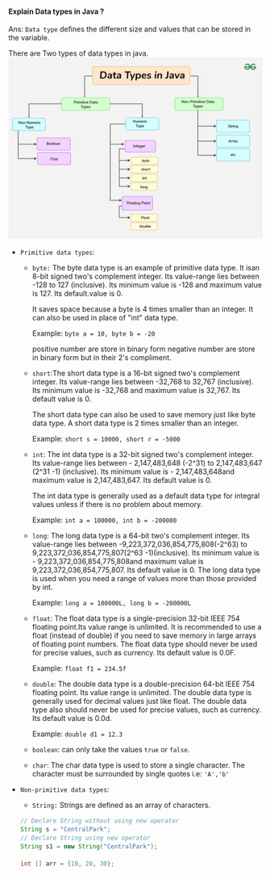#### Explain Data types in Java ?

Ans: `Data type` defines the different size and values that can be stored in the variable.

There are Two types of data types in java.
![alt text](images/data-types.png)

- `Primitive data types`:

  - `byte:` The byte data type is an example of primitive data type. It isan 8-bit signed two's complement integer. Its value-range lies between -128 to 127 (inclusive). Its minimum value is -128 and maximum value is 127. Its default.value is 0.

    It saves space because a byte is 4 times smaller than an integer. It can also be used in place of "int" data type.

    Example: `byte a = 10, byte b = -20`

    positive number are store in binary form
    negative number are store in binary form but in their 2's compliment.

  - `short`:The short data type is a 16-bit signed two's complement integer. Its value-range lies between -32,768 to 32,767 (inclusive). Its minimum value is -32,768 and maximum value is 32,767. Its default value is 0.

    The short data type can also be used to save memory just like byte data type. A short data type is 2 times smaller than an integer.

    Example: `short s = 10000, short r = -5000`

  - `int`: The int data type is a 32-bit signed two's complement integer. Its value-range lies between - 2,147,483,648 (-2^31) to 2,147,483,647 (2^31 -1) (inclusive). Its minimum value is - 2,147,483,648and maximum value is 2,147,483,647. Its default value is 0.

    The int data type is generally used as a default data type for integral values unless if there is no problem about memory.

    Example: `int a = 100000, int b = -200000`

  - `long`: The long data type is a 64-bit two's complement integer. Its value-range lies between -9,223,372,036,854,775,808(-2^63) to 9,223,372,036,854,775,807(2^63 -1)(inclusive). Its minimum value is - 9,223,372,036,854,775,808and maximum value is 9,223,372,036,854,775,807. Its default value is 0. The long data type is used when you need a range of values more than those provided by int.

    Example: `long a = 100000L, long b = -200000L`

  - `float`: The float data type is a single-precision 32-bit IEEE 754 floating point.Its value range is unlimited. It is recommended to use a float (instead of double) if you need to save memory in large arrays of floating point numbers. The float data type should never be used for precise values, such as currency. Its default value is 0.0F.

    Example: `float f1 = 234.5f`

  - `double`: The double data type is a double-precision 64-bit IEEE 754 floating point. Its value range is unlimited. The double data type is generally used for decimal values just like float. The double data type also should never be used for precise values, such as currency. Its default value is 0.0d.

    Example: `double d1 = 12.3`

  - `boolean`: can only take the values `true` or `false`.
  - `char`: The char data type is used to store a single character. The character must be surrounded by single quotes i.e: `'A','b'`

- `Non-primitive data types`:

  - `String:` Strings are defined as an array of characters.

  ```java
  // Declare String without using new operator
  String s = "CentralPark";
  // Declare String using new operator
  String s1 = new String("CentralPark");

  int [] arr = {10, 20, 30};
  ```
